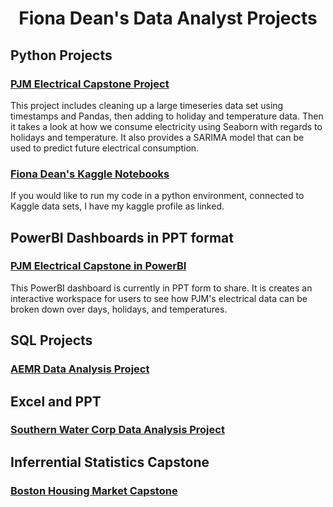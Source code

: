 <html>

  <center><h1>Fiona Dean's Data Analyst Projects</h1></center>

  <h2> Python Projects </h2>
<h3><a href="https://github.com/fionaeliza/fionaeliza.github.io/tree/main/PJM">PJM Electrical Capstone Project</a></h3>

This project includes cleaning up a large timeseries data set using timestamps and Pandas, then adding to holiday and temperature data. Then it takes a look at how we consume electricity using Seaborn with regards to holidays and temperature. It also provides a SARIMA model that can be used to predict future electrical consumption.
  
<h3><a href="https://www.kaggle.com/fionaeliza/code?scroll=true">Fiona Dean's Kaggle Notebooks</a></h3>

If you would like to run my code in a python environment, connected to Kaggle data sets, I have my kaggle profile as linked.
  
<h2>PowerBI Dashboards in PPT format</h2>
  <h3><a href="https://www.linkedin.com/in/fiona-eliza-dean/detail/treasury/position:1837921132/?entityUrn=urn%3Ali%3Afsd_profileTreasuryMedia%3A(ACoAAByOOukB5XGqHIJ9HQ6TA8AeCzZd8ZekkMY%2C1635468619180)&parentEntityUrn=urn%3Ali%3Afsd_profilePosition%3A(ACoAAByOOukB5XGqHIJ9HQ6TA8AeCzZd8ZekkMY%2C1837921132)&section=position%3A1837921132&treasuryCount=2">PJM Electrical Capstone in PowerBI</a></h3>
This PowerBI dashboard is currently in PPT form to share. It is creates an interactive workspace for users to see how PJM's electrical data can be broken down over days, holidays, and temperatures.
 
<h2>SQL Projects</h2>
<h3><a href="https://github.com/fionaeliza/fionaeliza.github.io/tree/main/AEMR">AEMR Data Analysis Project</a></h3>

<h2>Excel and PPT</h2>  
<h3><a href="https://github.com/fionaeliza/fionaeliza.github.io/tree/main/SouthernWaterCorp">Southern Water Corp Data Analysis Project</a></h3>

  <h2>Inferrential Statistics Capstone</h2>
<h3><a href="https://github.com/fionaeliza/fionaeliza.github.io/tree/main/BHM">Boston Housing Market Capstone</a></h3>

</html>

